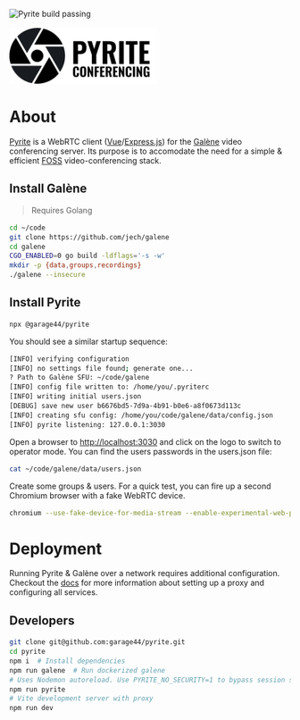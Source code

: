 ![Pyrite build passing](https://github.com/garage44/pyrite/actions/workflows/test.yml/badge.svg)
<br /><br />
<img height="100" src="./ui/public/logo-text.svg">
<br />

# About

[Pyrite](https://pyrite.video) is a WebRTC client ([Vue](https://v3.vuejs.org/)/[Express.js](http://expressjs.com/))
for the [Galène](https://github.com/jech/galene) video conferencing server. Its purpose is to accomodate
the need for a simple & efficient [FOSS](https://en.wikipedia.org/wiki/Free_and_open-source_software)
video-conferencing stack.

## Install Galène

> Requires Golang

```bash
cd ~/code
git clone https://github.com/jech/galene
cd galene
CGO_ENABLED=0 go build -ldflags='-s -w'
mkdir -p {data,groups,recordings}
./galene --insecure
```

## Install Pyrite

```bash
npx @garage44/pyrite
```

You should see a similar startup sequence:

```bash
[INFO] verifying configuration
[INFO] no settings file found; generate one...
? Path to Galène SFU: ~/code/galene
[INFO] config file written to: /home/you/.pyriterc
[INFO] writing initial users.json
[DEBUG] save new user b6676bd5-7d9a-4b91-b0e6-a8f0673d113c
[INFO] creating sfu config: /home/you/code/galene/data/config.json
[INFO] pyrite listening: 127.0.0.1:3030
```

Open a browser to <http://localhost:3030> and click on the logo
to switch to operator mode. You can find the users passwords
in the users.json file:

```bash
cat ~/code/galene/data/users.json
```

Create some groups & users. For a quick test, you can fire up a
second Chromium browser with a fake WebRTC device.

```bash
chromium --use-fake-device-for-media-stream --enable-experimental-web-platform-features --user-data-dir=/tmp/.chromium-tmp http://localhost:3030
```

# Deployment

Running Pyrite & Galène over a network requires additional configuration.
Checkout the [docs](./docs/index.md) for more information about setting up
a proxy and configuring all services.

## Developers

```bash
git clone git@github.com:garage44/pyrite.git
cd pyrite
npm i  # Install dependencies
npm run galene  # Run dockerized galene
# Uses Nodemon autoreload. Use PYRITE_NO_SECURITY=1 to bypass session security
npm run pyrite
# Vite development server with proxy
npm run dev
```
